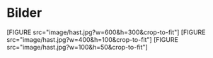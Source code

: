 Bilder
==============================================

[FIGURE src="image/hast.jpg?w=600&h=300&crop-to-fit"]
[FIGURE src="image/hast.jpg?w=400&h=100&crop-to-fit"]
[FIGURE src="image/hast.jpg?w=100&h=50&crop-to-fit"]
